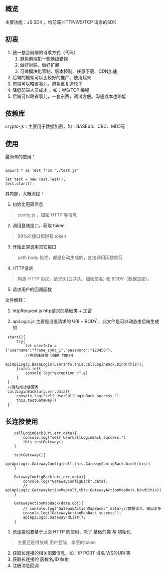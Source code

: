 概览
----
主要功能：JS SDK ，给前端 HTTP/WS/TCP 请求的SDK

初衷
------
1. 统一整合前端的请求方式（代码） 
   1. 避免前端犯一些低级错误
   2. 做好封装，做好扩展
   3. 可做模块化管制、版本控制、任意下载、CDN加速
2. 后端的框架可以比较好的推广、使用起来
3. 前端可以略省事儿，避免重复造轮子
4. 降低前端人员成本 ，如：WS/TCP 编程
5. 后端可以略省事儿，一套东西，调试方便。沟通成本也略低


依赖库
----
crypto-js：主要用于数据加密，如：BASE64、CBC、MD5等 




使用
-----
最简单的使用：
```

import * as Test from "./test.js"

let test = new Test.Test();
test.start();

```

其内部，大概流程：
1. 初始化配置信息
>config.js ，加密 HTTP 等信息
2. 调用登陆接口，获取 token
>99%的接口都得有 token
3. 开始正常调用其它接口
>path body 格式，都是自动生成的，直接调用函数就行
4. HTTP请求
>构造 HTTP 协议，请求头(公共头、加密签名) 和 BODY（数据加密）、
5. 请求用户的回调函数


文件解释：

1. httpRequest.js
http请求的基础类 + 加密

2. apiLogic.js
主要是设置请求的 URI + BODY ，此文件是可以动态由后端生成的

```
 start(){
     try{
         let userInfo = {'username':"frame_sync_1","password":"123456"};
         //先登陆获取 USER TOKEN
         apiApiLogic.BaseLogin(userInfo,this.callLoginBack.bind(this));
     }catch (e){
         console.log("exception :",e)
     }
 }
 //登陆成功后回调
 callLoginBack(uri,err,data){
     console.log("self UserCallLoginBack success.")
     this.testGateway()
 }
```

长连接使用
-----
```
    callLoginBack(uri,err,data){
        console.log("self UserCallLoginBack success.")
        this.testGateway()
    }

    testGateway(){
        apiApiLogic.GatewayConfig(null,this.GatewayConfigBack.bind(this))
    }

    GatewayConfigBack(uri,err,data){
        console.log("GatewayConfigBack",data);
        // apiApiLogic.GatewayActionMap(ull,this.GatewayActionMapBack.bind(this))
    }

    GatewayActionMapBack(data,obj){
        // console.log("GatewayActionMapBack:",data);//数据太大，输出太多
        console.log("GatewayActionMapBack suceess");
        apiApiLogic.GatewayFdList();
    }

```
1. 长连接也要基于上面 HTTP 的使用，除了 基础的类 与 初始化
>主要还是得依赖 用户登陆，拿至的token
2. 获取长连接的相关配置信息，如：IP PORT 域名 WS的URI 等
3. 获取长连接的 函数名/ID 映射
4. 注册消息回调


